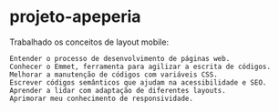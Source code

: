 # projeto-apeperia

Trabalhado os conceitos de layout mobile:



    Entender o processo de desenvolvimento de páginas web.
    Conhecer o Emmet, ferramenta para agilizar a escrita de códigos.
    Melhorar a manutenção de códigos com variáveis CSS.
    Escrever códigos semânticos que ajudam na acessibilidade e SEO.
    Aprender a lidar com adaptação de diferentes layouts.
    Aprimorar meu conhecimento de responsividade.

